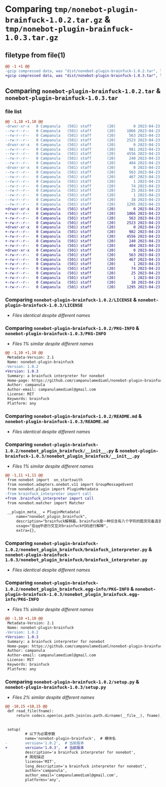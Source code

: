# Comparing `tmp/nonebot-plugin-brainfuck-1.0.2.tar.gz` & `tmp/nonebot-plugin-brainfuck-1.0.3.tar.gz`

## filetype from file(1)

```diff
@@ -1 +1 @@
-gzip compressed data, was "dist/nonebot-plugin-brainfuck-1.0.2.tar", last modified: Sun Apr 23 04:15:36 2023, max compression
+gzip compressed data, was "dist/nonebot-plugin-brainfuck-1.0.3.tar", last modified: Sun Apr 23 04:21:25 2023, max compression
```

## Comparing `nonebot-plugin-brainfuck-1.0.2.tar` & `nonebot-plugin-brainfuck-1.0.3.tar`

### file list

```diff
@@ -1,18 +1,18 @@
-drwxr-xr-x   0 Campanula   (501) staff       (20)        0 2023-04-23 04:15:36.163995 nonebot-plugin-brainfuck-1.0.2/
--rw-r--r--   0 Campanula   (501) staff       (20)     1066 2023-04-23 03:08:01.000000 nonebot-plugin-brainfuck-1.0.2/LICENSE
--rw-r--r--   0 Campanula   (501) staff       (20)      563 2023-04-23 04:15:36.163735 nonebot-plugin-brainfuck-1.0.2/PKG-INFO
--rw-r--r--   0 Campanula   (501) staff       (20)     2523 2023-04-23 03:22:10.000000 nonebot-plugin-brainfuck-1.0.2/README.md
-drwxr-xr-x   0 Campanula   (501) staff       (20)        0 2023-04-23 04:15:36.161425 nonebot-plugin-brainfuck-1.0.2/nonebot_plugin_brainfuck/
--rw-r--r--   0 Campanula   (501) staff       (20)      981 2023-04-23 03:50:36.000000 nonebot-plugin-brainfuck-1.0.2/nonebot_plugin_brainfuck/__init__.py
--rw-r--r--   0 Campanula   (501) staff       (20)     4556 2023-04-23 02:41:05.000000 nonebot-plugin-brainfuck-1.0.2/nonebot_plugin_brainfuck/brainfuck_interpreter.py
--rw-r--r--   0 Campanula   (501) staff       (20)      240 2023-04-23 02:06:44.000000 nonebot-plugin-brainfuck-1.0.2/nonebot_plugin_brainfuck/error_info.py
--rw-r--r--   0 Campanula   (501) staff       (20)      404 2023-04-23 03:09:37.000000 nonebot-plugin-brainfuck-1.0.2/nonebot_plugin_brainfuck/test.py
-drwxr-xr-x   0 Campanula   (501) staff       (20)        0 2023-04-23 04:15:36.163383 nonebot-plugin-brainfuck-1.0.2/nonebot_plugin_brainfuck.egg-info/
--rw-r--r--   0 Campanula   (501) staff       (20)      563 2023-04-23 04:15:36.000000 nonebot-plugin-brainfuck-1.0.2/nonebot_plugin_brainfuck.egg-info/PKG-INFO
--rw-r--r--   0 Campanula   (501) staff       (20)      467 2023-04-23 04:15:36.000000 nonebot-plugin-brainfuck-1.0.2/nonebot_plugin_brainfuck.egg-info/SOURCES.txt
--rw-r--r--   0 Campanula   (501) staff       (20)        1 2023-04-23 04:15:36.000000 nonebot-plugin-brainfuck-1.0.2/nonebot_plugin_brainfuck.egg-info/dependency_links.txt
--rw-r--r--   0 Campanula   (501) staff       (20)       74 2023-04-23 04:15:36.000000 nonebot-plugin-brainfuck-1.0.2/nonebot_plugin_brainfuck.egg-info/requires.txt
--rw-r--r--   0 Campanula   (501) staff       (20)       25 2023-04-23 04:15:36.000000 nonebot-plugin-brainfuck-1.0.2/nonebot_plugin_brainfuck.egg-info/top_level.txt
--rw-r--r--   0 Campanula   (501) staff       (20)        1 2023-04-23 04:15:36.000000 nonebot-plugin-brainfuck-1.0.2/nonebot_plugin_brainfuck.egg-info/zip-safe
--rw-r--r--   0 Campanula   (501) staff       (20)       38 2023-04-23 04:15:36.164083 nonebot-plugin-brainfuck-1.0.2/setup.cfg
--rw-r--r--   0 Campanula   (501) staff       (20)     1295 2023-04-23 04:15:35.000000 nonebot-plugin-brainfuck-1.0.2/setup.py
+drwxr-xr-x   0 Campanula   (501) staff       (20)        0 2023-04-23 04:21:25.105203 nonebot-plugin-brainfuck-1.0.3/
+-rw-r--r--   0 Campanula   (501) staff       (20)     1066 2023-04-23 03:08:01.000000 nonebot-plugin-brainfuck-1.0.3/LICENSE
+-rw-r--r--   0 Campanula   (501) staff       (20)      563 2023-04-23 04:21:25.104892 nonebot-plugin-brainfuck-1.0.3/PKG-INFO
+-rw-r--r--   0 Campanula   (501) staff       (20)     2523 2023-04-23 03:22:10.000000 nonebot-plugin-brainfuck-1.0.3/README.md
+drwxr-xr-x   0 Campanula   (501) staff       (20)        0 2023-04-23 04:21:25.102186 nonebot-plugin-brainfuck-1.0.3/nonebot_plugin_brainfuck/
+-rw-r--r--   0 Campanula   (501) staff       (20)      982 2023-04-23 04:21:24.000000 nonebot-plugin-brainfuck-1.0.3/nonebot_plugin_brainfuck/__init__.py
+-rw-r--r--   0 Campanula   (501) staff       (20)     4556 2023-04-23 02:41:05.000000 nonebot-plugin-brainfuck-1.0.3/nonebot_plugin_brainfuck/brainfuck_interpreter.py
+-rw-r--r--   0 Campanula   (501) staff       (20)      240 2023-04-23 02:06:44.000000 nonebot-plugin-brainfuck-1.0.3/nonebot_plugin_brainfuck/error_info.py
+-rw-r--r--   0 Campanula   (501) staff       (20)      404 2023-04-23 03:09:37.000000 nonebot-plugin-brainfuck-1.0.3/nonebot_plugin_brainfuck/test.py
+drwxr-xr-x   0 Campanula   (501) staff       (20)        0 2023-04-23 04:21:25.104451 nonebot-plugin-brainfuck-1.0.3/nonebot_plugin_brainfuck.egg-info/
+-rw-r--r--   0 Campanula   (501) staff       (20)      563 2023-04-23 04:21:25.000000 nonebot-plugin-brainfuck-1.0.3/nonebot_plugin_brainfuck.egg-info/PKG-INFO
+-rw-r--r--   0 Campanula   (501) staff       (20)      467 2023-04-23 04:21:25.000000 nonebot-plugin-brainfuck-1.0.3/nonebot_plugin_brainfuck.egg-info/SOURCES.txt
+-rw-r--r--   0 Campanula   (501) staff       (20)        1 2023-04-23 04:21:25.000000 nonebot-plugin-brainfuck-1.0.3/nonebot_plugin_brainfuck.egg-info/dependency_links.txt
+-rw-r--r--   0 Campanula   (501) staff       (20)       74 2023-04-23 04:21:25.000000 nonebot-plugin-brainfuck-1.0.3/nonebot_plugin_brainfuck.egg-info/requires.txt
+-rw-r--r--   0 Campanula   (501) staff       (20)       25 2023-04-23 04:21:25.000000 nonebot-plugin-brainfuck-1.0.3/nonebot_plugin_brainfuck.egg-info/top_level.txt
+-rw-r--r--   0 Campanula   (501) staff       (20)        1 2023-04-23 04:21:25.000000 nonebot-plugin-brainfuck-1.0.3/nonebot_plugin_brainfuck.egg-info/zip-safe
+-rw-r--r--   0 Campanula   (501) staff       (20)       38 2023-04-23 04:21:25.105296 nonebot-plugin-brainfuck-1.0.3/setup.cfg
+-rw-r--r--   0 Campanula   (501) staff       (20)     1295 2023-04-23 04:21:24.000000 nonebot-plugin-brainfuck-1.0.3/setup.py
```

### Comparing `nonebot-plugin-brainfuck-1.0.2/LICENSE` & `nonebot-plugin-brainfuck-1.0.3/LICENSE`

 * *Files identical despite different names*

### Comparing `nonebot-plugin-brainfuck-1.0.2/PKG-INFO` & `nonebot-plugin-brainfuck-1.0.3/PKG-INFO`

 * *Files 1% similar despite different names*

```diff
@@ -1,10 +1,10 @@
 Metadata-Version: 2.1
 Name: nonebot-plugin-brainfuck
-Version: 1.0.2
+Version: 1.0.3
 Summary: a brainfuck interpreter for nonebot
 Home-page: https://github.com/campanulamediuml/nonebot-plugin-brainfuck
 Author: campanula
 Author-email: campanulamediuml@gmail.com
 License: MIT
 Keywords: brainfuck
 Platform: any
```

### Comparing `nonebot-plugin-brainfuck-1.0.2/README.md` & `nonebot-plugin-brainfuck-1.0.3/README.md`

 * *Files identical despite different names*

### Comparing `nonebot-plugin-brainfuck-1.0.2/nonebot_plugin_brainfuck/__init__.py` & `nonebot-plugin-brainfuck-1.0.3/nonebot_plugin_brainfuck/__init__.py`

 * *Files 1% similar despite different names*

```diff
@@ -1,11 +1,11 @@
 from nonebot import  on_startswith
 from nonebot.adapters.onebot.v11 import GroupMessageEvent
 from nonebot.plugin import PluginMetadata
-from brainfuck_interpreter import call
+from .brainfuck_interpreter import call
 from nonebot.matcher import Matcher
 
 __plugin_meta__ = PluginMetadata(
     name="nonebot_plugin_brainfuck",
     description="brainfuck解释器，brainfuck是一种仅含有八个字符的图灵完备语言",
     usage="在qq中进行交互对brainfuck代码进行解释",
     extra={},
```

### Comparing `nonebot-plugin-brainfuck-1.0.2/nonebot_plugin_brainfuck/brainfuck_interpreter.py` & `nonebot-plugin-brainfuck-1.0.3/nonebot_plugin_brainfuck/brainfuck_interpreter.py`

 * *Files identical despite different names*

### Comparing `nonebot-plugin-brainfuck-1.0.2/nonebot_plugin_brainfuck.egg-info/PKG-INFO` & `nonebot-plugin-brainfuck-1.0.3/nonebot_plugin_brainfuck.egg-info/PKG-INFO`

 * *Files 1% similar despite different names*

```diff
@@ -1,10 +1,10 @@
 Metadata-Version: 2.1
 Name: nonebot-plugin-brainfuck
-Version: 1.0.2
+Version: 1.0.3
 Summary: a brainfuck interpreter for nonebot
 Home-page: https://github.com/campanulamediuml/nonebot-plugin-brainfuck
 Author: campanula
 Author-email: campanulamediuml@gmail.com
 License: MIT
 Keywords: brainfuck
 Platform: any
```

### Comparing `nonebot-plugin-brainfuck-1.0.2/setup.py` & `nonebot-plugin-brainfuck-1.0.3/setup.py`

 * *Files 2% similar despite different names*

```diff
@@ -10,15 +10,15 @@
 def read_file(fname):
     return codecs.open(os.path.join(os.path.dirname(__file__), fname), encoding='utf-8').read()
 
 
 setup(
         # 以下为必需参数
         name='nonebot-plugin-brainfuck',  # 模块名
-        version='1.0.2',  # 当前版本
+        version='1.0.3',  # 当前版本
         description='a brainfuck interpreter for nonebot',
         # 简短描述
         license='MIT',
         long_description='a brainfuck interpreter for nonebot',
         author='campanula',
         author_email='campanulamediuml@gmail.com',
         platforms='any',
```

